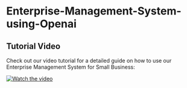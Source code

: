 # Enterprise-Management-System-using-Openai
## Tutorial Video

Check out our video tutorial for a detailed guide on how to use our Enterprise Management System for Small Business:

[![Watch the video](https://img.youtube.com/vi/JPILZikYmA4/hqdefault.jpg
)](https://www.youtube.com/watch?v=JPILZikYmA4)
